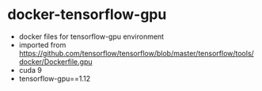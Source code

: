 # docker-tensorflow-gpu

* docker files for tensorflow-gpu environment
* imported from https://github.com/tensorflow/tensorflow/blob/master/tensorflow/tools/docker/Dockerfile.gpu
* cuda 9
* tensorflow-gpu==1.12
